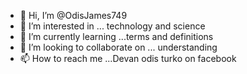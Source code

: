 - 👋 Hi, I’m @OdisJames749
- 👀 I’m interested in ... technology and science
- 🌱 I’m currently learning ...terms and definitions
- 💞️ I’m looking to collaborate on ... understanding
- 📫 How to reach me ...Devan odis turko on facebook

<!---
OdisJames749/OdisJames749 is a ✨ special ✨ repository because its `README.md` (this file) appears on your GitHub profile.
You can click the Preview link to take a look at your changes.
--->
